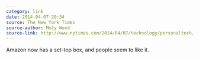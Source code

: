 ```yaml
---
category: link
date: 2014-04-07 20:34
source: The New York Times
source-author: Moly Wood
source-link: http://www.nytimes.com/2014/04/07/technology/personaltech/the-amazon-fire-tv-streaming-media-set-top-box.html?ref=technology
---
```


Amazon now has a set-top box, and people seem to like it. 